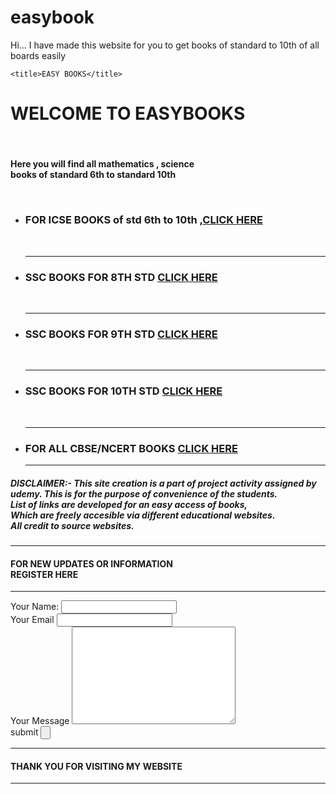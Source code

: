 # easybook
Hi... I have made this website for you to get books of standard  to 10th of all boards easily

<html>
  <head>
    
    <title>EASY BOOKS</title>
  </head>
  <body>
    <h1>WELCOME TO EASYBOOKS</h1><br>
    <p><h4>Here you will find all mathematics , science <br> books of standard 6th to standard 10th</p> <br></h4>
    <ul>
    <li>  <h3>FOR ICSE BOOKS of std 6th to 10th ,<a href="https://drive.google.com/folderview?id=0B5FXXXMqC7e9flhSSGZxQlpyXzdjd0VRTjVCNmNDVTFjTGJVQUNVbWE5REdqa25wQXZzMDQ">CLICK HERE</a> </h3> <br></li>
      <hr>
    <li>  <h3>SSC BOOKS FOR 8TH STD               <a href="http://www.mpscmaterial.com/maharashtra-state-board-8th-std-books-pdf-in-english/">CLICK HERE</a></h3><br></li>
      <hr>
    <li>  <h3>SSC BOOKS FOR 9TH STD                <a href="http://www.mpscmaterial.com/maharashtra-state-board-9th-std-books-pdf/">CLICK HERE </a></h3><br></li>
      <hr>
    <li>  <h3>SSC BOOKS FOR 10TH STD <a href="http://www.mpscmaterial.com/maharashtra-state-board-10th-std-books-pdf/">CLICK HERE</a> </h3><br></li>
      <hr>
    <li>  <h3>FOR ALL CBSE/NCERT BOOKS <a href="https://www.ncertbooks.guru/ncert-books-pdf/">CLICK HERE</a> </h3></li>
      <hr>
  </ul>
  <h5>DISCLAIMER:- This site creation is a part of project activity assigned by <br>udemy. This is for the purpose of convenience of the students.<br>List of links are developed for an easy access of books, <br>Which are freely accesible via different educational websites. <br>All credit to source websites. </h5>
  <hr>
  <h4>FOR NEW UPDATES OR INFORMATION <br>REGISTER HERE </h4>
    <hr>
<form class="" action="mailto:chinvel235@gmail.com" method="post">
  <label>Your Name:</label>
  <input type="text" name="" value=""> <br>
  <label>Your Email</label>
  <input type="email" name="" value=""> <br>
  <label>Your Message</label>
  <textarea name="name" rows="10" cols="30"></textarea> <br>
  <label>submit</label>
  <input type="submit" name="" value="">
    <hr>
    <h4>THANK YOU FOR VISITING MY WEBSITE</h4>
      <hr>
</form>
  </body>
</html>
